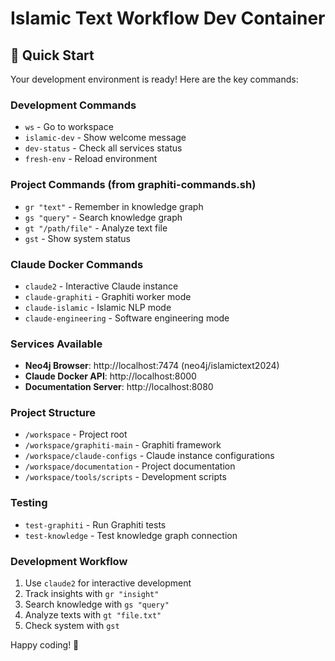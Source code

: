 # Islamic Text Workflow Dev Container

## 🚀 Quick Start

Your development environment is ready! Here are the key commands:

### Development Commands
- `ws` - Go to workspace
- `islamic-dev` - Show welcome message
- `dev-status` - Check all services status
- `fresh-env` - Reload environment

### Project Commands (from graphiti-commands.sh)
- `gr "text"` - Remember in knowledge graph
- `gs "query"` - Search knowledge graph
- `gt "/path/file"` - Analyze text file
- `gst` - Show system status

### Claude Docker Commands
- `claude2` - Interactive Claude instance
- `claude-graphiti` - Graphiti worker mode
- `claude-islamic` - Islamic NLP mode
- `claude-engineering` - Software engineering mode

### Services Available
- **Neo4j Browser**: http://localhost:7474 (neo4j/islamictext2024)
- **Claude Docker API**: http://localhost:8000
- **Documentation Server**: http://localhost:8080

### Project Structure
- `/workspace` - Project root
- `/workspace/graphiti-main` - Graphiti framework
- `/workspace/claude-configs` - Claude instance configurations
- `/workspace/documentation` - Project documentation
- `/workspace/tools/scripts` - Development scripts

### Testing
- `test-graphiti` - Run Graphiti tests
- `test-knowledge` - Test knowledge graph connection

### Development Workflow
1. Use `claude2` for interactive development
2. Track insights with `gr "insight"`
3. Search knowledge with `gs "query"`
4. Analyze texts with `gt "file.txt"`
5. Check system with `gst`

Happy coding! 🕌
